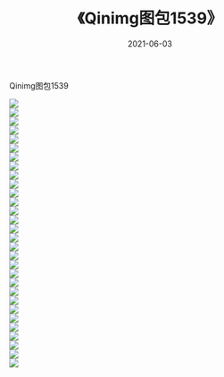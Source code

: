 ﻿---
layout: post
title:  《Qinimg图包1539》
date:   2021-06-03
img: http://imgx.orgx.ga/Qinimg图包/Qinimg图包1539/000.jpg
categories: [美女, 清纯, 唯美]
---

Qinimg图包1539

 ![](http://imgx.orgx.ga/Qinimg图包/Qinimg图包1539/001.jpg) <br>![](http://imgx.orgx.ga/Qinimg图包/Qinimg图包1539/002.jpg) <br>![](http://imgx.orgx.ga/Qinimg图包/Qinimg图包1539/003.jpg) <br>![](http://imgx.orgx.ga/Qinimg图包/Qinimg图包1539/004.jpg) <br>![](http://imgx.orgx.ga/Qinimg图包/Qinimg图包1539/005.jpg) <br>![](http://imgx.orgx.ga/Qinimg图包/Qinimg图包1539/006.jpg) <br>![](http://imgx.orgx.ga/Qinimg图包/Qinimg图包1539/007.jpg) <br>![](http://imgx.orgx.ga/Qinimg图包/Qinimg图包1539/008.jpg) <br>![](http://imgx.orgx.ga/Qinimg图包/Qinimg图包1539/009.jpg) <br>![](http://imgx.orgx.ga/Qinimg图包/Qinimg图包1539/010.jpg) <br>![](http://imgx.orgx.ga/Qinimg图包/Qinimg图包1539/011.jpg) <br>![](http://imgx.orgx.ga/Qinimg图包/Qinimg图包1539/012.jpg) <br>![](http://imgx.orgx.ga/Qinimg图包/Qinimg图包1539/013.jpg) <br>![](http://imgx.orgx.ga/Qinimg图包/Qinimg图包1539/014.jpg) <br>![](http://imgx.orgx.ga/Qinimg图包/Qinimg图包1539/015.jpg) <br>![](http://imgx.orgx.ga/Qinimg图包/Qinimg图包1539/016.jpg) <br>![](http://imgx.orgx.ga/Qinimg图包/Qinimg图包1539/017.jpg) <br>![](http://imgx.orgx.ga/Qinimg图包/Qinimg图包1539/018.jpg) <br>![](http://imgx.orgx.ga/Qinimg图包/Qinimg图包1539/019.jpg) <br>![](http://imgx.orgx.ga/Qinimg图包/Qinimg图包1539/020.jpg) <br>![](http://imgx.orgx.ga/Qinimg图包/Qinimg图包1539/021.jpg) <br>![](http://imgx.orgx.ga/Qinimg图包/Qinimg图包1539/022.jpg) <br>![](http://imgx.orgx.ga/Qinimg图包/Qinimg图包1539/023.jpg) <br>![](http://imgx.orgx.ga/Qinimg图包/Qinimg图包1539/024.jpg) <br>![](http://imgx.orgx.ga/Qinimg图包/Qinimg图包1539/025.jpg) <br>![](http://imgx.orgx.ga/Qinimg图包/Qinimg图包1539/026.jpg) <br>![](http://imgx.orgx.ga/Qinimg图包/Qinimg图包1539/027.jpg) <br>![](http://imgx.orgx.ga/Qinimg图包/Qinimg图包1539/028.jpg) <br>![](http://imgx.orgx.ga/Qinimg图包/Qinimg图包1539/029.jpg) <br>![](http://imgx.orgx.ga/Qinimg图包/Qinimg图包1539/030.jpg) <br>